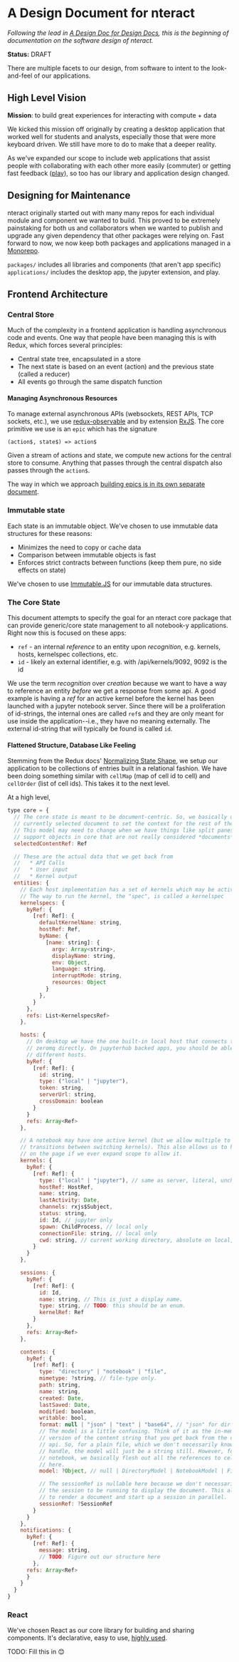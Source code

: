 # A Design Document for nteract

_Following the lead in [A Design Doc for Design Docs](https://medium.com/@cramforce/design-docs-a-design-doc-a152f4484c6b), this is the beginning of documentation on the software design of nteract._

**Status:** DRAFT

There are multiple facets to our design, from software to intent to the look-and-feel of our applications.

## High Level Vision

**Mission**: to build great experiences for interacting with compute + data

We kicked this mission off originally by creating a desktop application that worked well for students and analysts, especially those that were more keyboard driven. We still have more to do to make that a deeper reality.

As we've expanded our scope to include web applications that assist people with collaborating with each other more easily (commuter) or getting fast feedback ([play](https://play.nteract.io)), so too has our library and application design changed.

## Designing for Maintenance

nteract originally started out with many many repos for each individual module and component we wanted to build. This proved to be extremely painstaking for both us and collaborators when we wanted to publish and upgrade any given dependency that other packages were relying on. Fast forward to now, we now keep both packages and applications managed in a [Monorepo](./monorepo).

`packages/` includes all libraries and components (that aren't app specific)
`applications/` includes the desktop app, the jupyter extension, and play.

## Frontend Architecture

### Central Store

Much of the complexity in a frontend application is handling asynchronous code and events. One way that people have been managing this is with Redux, which forces several principles:

- Central state tree, encapsulated in a store
- The next state is based on an event (action) and the previous state (called a reducer)
- All events go through the same dispatch function

#### Managing Asynchronous Resources

To manage external asynchronous APIs (websockets, REST APIs, TCP sockets, etc.), we use [redux-observable](https://redux-observable.js.org/) and by extension [RxJS](http://github.com/ReactiveX/RxJS). The core primitive we use is an `epic` which has the signature

```
(action$, state$) => action$
```

Given a stream of actions and state, we compute new actions for the central store to consume. Anything that passes through the central dispatch also passes through the `action$`.

The way in which we approach [building epics is in its own separate document](./epics).

### Immutable state

Each state is an immutable object. We've chosen to use immutable data structures for these reasons:

- Minimizes the need to copy or cache data
- Comparison between immutable objects is fast
- Enforces strict contracts between functions (keep them pure, no side effects on state)

We've chosen to use [Immutable.JS](http://facebook.github.io/immutable-js/docs/#/) for our immutable data structures.

### The Core State

This document attempts to specify the goal for an nteract core package that can
provide generic/core state management to all notebook-y applications. Right now
this is focused on these apps:

- `ref` - an internal _reference_ to an entity upon _recognition_, e.g. kernels, hosts, kernelspec collections, etc.
- `id` - likely an external identifier, e.g. with /api/kernels/9092, 9092 is the id

We use the term _recognition_ over _creation_ because we want to have a way to
reference an entity _before_ we get a response from some api. A good example is
having a _ref_ for an active kernel before the kernel has been launched with a
jupyter notebook server. Since there will be a proliferation of id-strings, the
internal ones are called `ref`s and they are only meant for use inside the
application--i.e., they have no meaning externally. The external id-string that
will typically be found is called `id`.

#### Flattened Structure, Database Like Feeling

Stemming from the Redux docs'
[Normalizing State Shape](https://redux.js.org/docs/recipes/reducers/NormalizingStateShape.html),
we setup our application to be collections of entries built in a relational
fashion. We have been doing something similar with `cellMap` (map of cell id to cell)
and `cellOrder` (list of cell ids). This takes it to the next level.

At a high level,

```javascript
type core = {
  // The core state is meant to be document-centric. So, we basically use the
  // currently selected document to set the context for the rest of the app.
  // This model may need to change when we have things like split panes and
  // support objects in core that are not really considered *documents*.
  selectedContentRef: Ref

  // These are the actual data that we get back from
  //   * API Calls
  //   * User input
  //   * Kernel output
  entities: {
    // Each host implementation has a set of kernels which may be activated
    // The way to run the kernel, the "spec", is called a kernelspec
    kernelspecs: {
      byRef: {
        [ref: Ref]: {
          defaultKernelName: string,
          hostRef: Ref,
          byName: {
            [name: string]: {
              argv: Array<string>,
              displayName: string,
              env: Object,
              language: string,
              interruptMode: string,
              resources: Object
            }
          },
        }
      },
      refs: List<KernelspecsRef>
    },

    hosts: {
      // On desktop we have the one built-in local host that connects to
      // zeromq directly. On jupyterhub backed apps, you should be able to switch to
      // different hosts.
      byRef: {
        [ref: Ref]: {
          id: string,
          type: ("local" | "jupyter"),
          token: string,
          serverUrl: string,
          crossDomain: boolean
        }
      }
      refs: Array<Ref>
    },

    // A notebook may have one active kernel (but we allow multiple to allow smooth
    // transitions between switching kernels). This also allows us to have multiple kernels
    // on the page if we ever expand scope to allow it.
    kernels: {
      byRef: {
        [ref: Ref]: {
          type: ("local" | "jupyter"), // same as server, literal, unchanging
          hostRef: HostRef,
          name: string,
          lastActivity: Date,
          channels: rxjs$Subject,
          status: string,
          id: Id, // jupyter only
          spawn: ChildProcess, // local only
          connectionFile: string, // local only
          cwd: string, // current working directory, absolute on local, relative to server on jupyter
        }
      }
    },

    sessions: {
      byRef: {
        [ref: Ref]: {
          id: Id,
          name: string, // This is just a display name.
          type: string, // TODO: this should be an enum.
          kernelRef: Ref
        }
      },
      refs: Array<Ref>
    },

    contents: {
      byRef: {
        [ref: Ref]: {
          type: "directory" | "notebook" | "file",
          mimetype: ?string, // file-type only.
          path: string,
          name: string,
          created: Date,
          lastSaved: Date,
          modified: boolean,
          writable: bool,
          format: null | "json" | "text" | "base64", // "json" for dir / nb
          // The model is a little confusing. Think of it as the in-memory, app
          // version of the content string that you get back from the contents
          // api. So, for a plain file, which we don't necessarily know how to
          // handle, the model will just be a string still. However, for a
          // notebook, we basically flesh out all the references to cells in
          // here.
          model: ?Object, // null | DirectoryModel | NotebookModel | FileModel

          // The sessionRef is nullable here because we don't necessarily need
          // the session to be running to display the document. This allows us
          // to render a document and start up a session in parallel.
          sessionRef: ?SessionRef
        }
      }
    },
    notifications: {
      byRef: {
        [ref: Ref]: {
          message: string,
          // TODO: Figure out our structure here
        },
      refs: Array<Ref>
      }
    }
  }
}
```

### React

We've chosen React as our core library for building and sharing components. It's declarative, easy to use, [highly used](http://www.npmtrends.com/@angular/core-vs-angular-vs-react-vs-vue-vs-@webcomponents/webcomponentsjs).

TODO: Fill this in 😊
